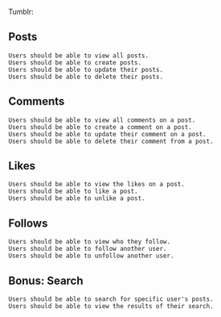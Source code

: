 Tumblr:

## Posts
    Users should be able to view all posts.
    Users should be able to create posts.
    Users should be able to update their posts.
    Users should be able to delete their posts.
## Comments
    Users should be able to view all comments on a post.
    Users should be able to create a comment on a post.
    Users should be able to update their comment on a post.
    Users should be able to delete their comment from a post.
## Likes
    Users should be able to view the likes on a post.
    Users should be able to like a post.
    Users should be able to unlike a post.
## Follows
    Users should be able to view who they follow.
    Users should be able to follow another user.
    Users should be able to unfollow another user.
## Bonus: Search
    Users should be able to search for specific user's posts.
    Users should be able to view the results of their search.
